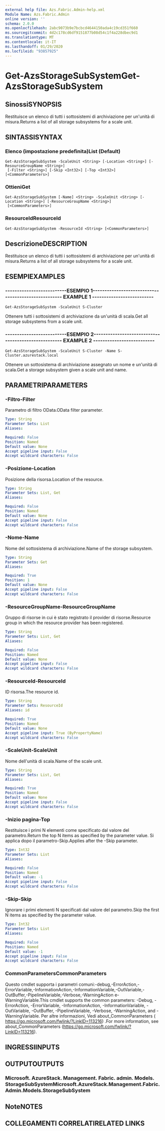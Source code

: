 ```yaml
---
external help file: Azs.Fabric.Admin-help.xml
Module Name: Azs.Fabric.Admin
online version: ''
schema: 2.0.0
ms.openlocfilehash: 2abc9073b9e7bcbcd4644150ada4c19cd351f660
ms.sourcegitcommit: 4d2c178cd6df9151877b08d54c1f4a228dbec9d1
ms.translationtype: MT
ms.contentlocale: it-IT
ms.lasthandoff: 01/29/2020
ms.locfileid: "93857925"
---
```

# <span data-ttu-id="f1e89-101">Get-AzsStorageSubSystem</span><span class="sxs-lookup"><span data-stu-id="f1e89-101">Get-AzsStorageSubSystem</span></span>

## <span data-ttu-id="f1e89-102">Sinossi</span><span class="sxs-lookup"><span data-stu-id="f1e89-102">SYNOPSIS</span></span>
<span data-ttu-id="f1e89-103">Restituisce un elenco di tutti i sottosistemi di archiviazione per un'unità di misura.</span><span class="sxs-lookup"><span data-stu-id="f1e89-103">Returns a list of all storage subsystems for a scale unit.</span></span>

## <span data-ttu-id="f1e89-104">SINTASSI</span><span class="sxs-lookup"><span data-stu-id="f1e89-104">SYNTAX</span></span>

### <span data-ttu-id="f1e89-105">Elenco (impostazione predefinita)</span><span class="sxs-lookup"><span data-stu-id="f1e89-105">List (Default)</span></span>
```
Get-AzsStorageSubSystem -ScaleUnit <String> [-Location <String>] [-ResourceGroupName <String>]
 [-Filter <String>] [-Skip <Int32>] [-Top <Int32>] [<CommonParameters>]
```

### <span data-ttu-id="f1e89-106">Ottieni</span><span class="sxs-lookup"><span data-stu-id="f1e89-106">Get</span></span>
```
Get-AzsStorageSubSystem [-Name] <String> -ScaleUnit <String> [-Location <String>] [-ResourceGroupName <String>]
 [<CommonParameters>]
```

### <span data-ttu-id="f1e89-107">ResourceId</span><span class="sxs-lookup"><span data-stu-id="f1e89-107">ResourceId</span></span>
```
Get-AzsStorageSubSystem -ResourceId <String> [<CommonParameters>]
```

## <span data-ttu-id="f1e89-108">Descrizione</span><span class="sxs-lookup"><span data-stu-id="f1e89-108">DESCRIPTION</span></span>
<span data-ttu-id="f1e89-109">Restituisce un elenco di tutti i sottosistemi di archiviazione per un'unità di misura.</span><span class="sxs-lookup"><span data-stu-id="f1e89-109">Returns a list of all storage subsystems for a scale unit.</span></span>

## <span data-ttu-id="f1e89-110">ESEMPI</span><span class="sxs-lookup"><span data-stu-id="f1e89-110">EXAMPLES</span></span>

### <span data-ttu-id="f1e89-111">--------------------------ESEMPIO 1--------------------------</span><span class="sxs-lookup"><span data-stu-id="f1e89-111">-------------------------- EXAMPLE 1 --------------------------</span></span>
```
Get-AzsStorageSubSystem -ScaleUnit S-Cluster
```

<span data-ttu-id="f1e89-112">Ottenere tutti i sottosistemi di archiviazione da un'unità di scala.</span><span class="sxs-lookup"><span data-stu-id="f1e89-112">Get all storage subsystems from a scale unit.</span></span>

### <span data-ttu-id="f1e89-113">--------------------------ESEMPIO 2--------------------------</span><span class="sxs-lookup"><span data-stu-id="f1e89-113">-------------------------- EXAMPLE 2 --------------------------</span></span>
```
Get-AzsStorageSubSystem -ScaleUnit S-Cluster -Name S-Cluster.azurestack.local
```

<span data-ttu-id="f1e89-114">Ottenere un sottosistema di archiviazione assegnato un nome e un'unità di scala.</span><span class="sxs-lookup"><span data-stu-id="f1e89-114">Get a storage subsystem given a scale unit and name.</span></span>

## <span data-ttu-id="f1e89-115">PARAMETRI</span><span class="sxs-lookup"><span data-stu-id="f1e89-115">PARAMETERS</span></span>

### <span data-ttu-id="f1e89-116">-Filtro</span><span class="sxs-lookup"><span data-stu-id="f1e89-116">-Filter</span></span>
<span data-ttu-id="f1e89-117">Parametro di filtro OData.</span><span class="sxs-lookup"><span data-stu-id="f1e89-117">OData filter parameter.</span></span>

```yaml
Type: String
Parameter Sets: List
Aliases:

Required: False
Position: Named
Default value: None
Accept pipeline input: False
Accept wildcard characters: False
```

### <span data-ttu-id="f1e89-118">-Posizione</span><span class="sxs-lookup"><span data-stu-id="f1e89-118">-Location</span></span>
<span data-ttu-id="f1e89-119">Posizione della risorsa.</span><span class="sxs-lookup"><span data-stu-id="f1e89-119">Location of the resource.</span></span>

```yaml
Type: String
Parameter Sets: List, Get
Aliases:

Required: False
Position: Named
Default value: None
Accept pipeline input: False
Accept wildcard characters: False
```

### <span data-ttu-id="f1e89-120">-Nome</span><span class="sxs-lookup"><span data-stu-id="f1e89-120">-Name</span></span>
<span data-ttu-id="f1e89-121">Nome del sottosistema di archiviazione.</span><span class="sxs-lookup"><span data-stu-id="f1e89-121">Name of the storage subsystem.</span></span>

```yaml
Type: String
Parameter Sets: Get
Aliases:

Required: True
Position: 1
Default value: None
Accept pipeline input: False
Accept wildcard characters: False
```

### <span data-ttu-id="f1e89-122">-ResourceGroupName</span><span class="sxs-lookup"><span data-stu-id="f1e89-122">-ResourceGroupName</span></span>
<span data-ttu-id="f1e89-123">Gruppo di risorse in cui è stato registrato il provider di risorse.</span><span class="sxs-lookup"><span data-stu-id="f1e89-123">Resource group in which the resource provider has been registered.</span></span>

```yaml
Type: String
Parameter Sets: List, Get
Aliases:

Required: False
Position: Named
Default value: None
Accept pipeline input: False
Accept wildcard characters: False
```

### <span data-ttu-id="f1e89-124">-ResourceId</span><span class="sxs-lookup"><span data-stu-id="f1e89-124">-ResourceId</span></span>
<span data-ttu-id="f1e89-125">ID risorsa.</span><span class="sxs-lookup"><span data-stu-id="f1e89-125">The resource id.</span></span>

```yaml
Type: String
Parameter Sets: ResourceId
Aliases: id

Required: True
Position: Named
Default value: None
Accept pipeline input: True (ByPropertyName)
Accept wildcard characters: False
```

### <span data-ttu-id="f1e89-126">-ScaleUnit</span><span class="sxs-lookup"><span data-stu-id="f1e89-126">-ScaleUnit</span></span>
<span data-ttu-id="f1e89-127">Nome dell'unità di scala.</span><span class="sxs-lookup"><span data-stu-id="f1e89-127">Name of the scale unit.</span></span>

```yaml
Type: String
Parameter Sets: List, Get
Aliases:

Required: True
Position: Named
Default value: None
Accept pipeline input: False
Accept wildcard characters: False
```

### <span data-ttu-id="f1e89-128">-Inizio pagina</span><span class="sxs-lookup"><span data-stu-id="f1e89-128">-Top</span></span>
<span data-ttu-id="f1e89-129">Restituisce i primi N elementi come specificato dal valore del parametro.</span><span class="sxs-lookup"><span data-stu-id="f1e89-129">Return the top N items as specified by the parameter value.</span></span>
<span data-ttu-id="f1e89-130">Si applica dopo il parametro-Skip.</span><span class="sxs-lookup"><span data-stu-id="f1e89-130">Applies after the -Skip parameter.</span></span>

```yaml
Type: Int32
Parameter Sets: List
Aliases:

Required: False
Position: Named
Default value: -1
Accept pipeline input: False
Accept wildcard characters: False
```

### <span data-ttu-id="f1e89-131">-Skip</span><span class="sxs-lookup"><span data-stu-id="f1e89-131">-Skip</span></span>
<span data-ttu-id="f1e89-132">Ignorare i primi elementi N specificati dal valore del parametro.</span><span class="sxs-lookup"><span data-stu-id="f1e89-132">Skip the first N items as specified by the parameter value.</span></span>

```yaml
Type: Int32
Parameter Sets: List
Aliases:

Required: False
Position: Named
Default value: -1
Accept pipeline input: False
Accept wildcard characters: False
```

### <span data-ttu-id="f1e89-133">CommonParameters</span><span class="sxs-lookup"><span data-stu-id="f1e89-133">CommonParameters</span></span>
<span data-ttu-id="f1e89-134">Questo cmdlet supporta i parametri comuni:-debug,-ErrorAction,-ErrorVariable,-InformationAction,-InformationVariable,-OutVariable,-OutBuffer,-PipelineVariable,-Verbose,-WarningAction e-WarningVariable.</span><span class="sxs-lookup"><span data-stu-id="f1e89-134">This cmdlet supports the common parameters: -Debug, -ErrorAction, -ErrorVariable, -InformationAction, -InformationVariable, -OutVariable, -OutBuffer, -PipelineVariable, -Verbose, -WarningAction, and -WarningVariable.</span></span> <span data-ttu-id="f1e89-135">Per altre informazioni, Vedi about_CommonParameters ( https://go.microsoft.com/fwlink/?LinkID=113216) .</span><span class="sxs-lookup"><span data-stu-id="f1e89-135">For more information, see about_CommonParameters (https://go.microsoft.com/fwlink/?LinkID=113216).</span></span>

## <span data-ttu-id="f1e89-136">INGRESSI</span><span class="sxs-lookup"><span data-stu-id="f1e89-136">INPUTS</span></span>

## <span data-ttu-id="f1e89-137">OUTPUT</span><span class="sxs-lookup"><span data-stu-id="f1e89-137">OUTPUTS</span></span>

### <span data-ttu-id="f1e89-138">Microsoft. AzureStack. Management. Fabric. admin. Models. StorageSubSystem</span><span class="sxs-lookup"><span data-stu-id="f1e89-138">Microsoft.AzureStack.Management.Fabric.Admin.Models.StorageSubSystem</span></span>
## <span data-ttu-id="f1e89-139">Note</span><span class="sxs-lookup"><span data-stu-id="f1e89-139">NOTES</span></span>

## <span data-ttu-id="f1e89-140">COLLEGAMENTI CORRELATI</span><span class="sxs-lookup"><span data-stu-id="f1e89-140">RELATED LINKS</span></span>
